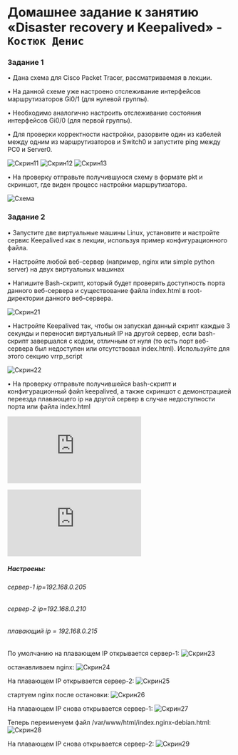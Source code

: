 # Домашнее задание к занятию «Disaster recovery и Keepalived» - `Костюк Денис`

### Задание 1
 
•	Дана схема для Cisco Packet Tracer, рассматриваемая в лекции.

•	На данной схеме уже настроено отслеживание интерфейсов маршрутизаторов Gi0/1 (для нулевой группы).

•	Необходимо аналогично настроить отслеживание состояния интерфейсов Gi0/0 (для первой группы).

•	Для проверки корректности настройки, разорвите один из кабелей между одним из маршрутизаторов и Switch0 и запустите ping между PC0 и Server0.

   ![Скрин11](https://github.com/denniskostyuk/Keepalived/blob/main/Task_1_1.png)
   ![Скрин12](https://github.com/denniskostyuk/Keepalived/blob/main/Task_1_2.png)
   ![Скрин13](https://github.com/denniskostyuk/Keepalived/blob/main/Task_1_3.png)
   
•	На проверку отправьте получившуюся схему в формате pkt и скриншот, где виден процесс настройки маршрутизатора.

 ![Схема](https://github.com/denniskostyuk/Keepalived/blob/main/hsrp_advanced.pkt)


### Задание 2

•	Запустите две виртуальные машины Linux, установите и настройте сервис Keepalived как в лекции, используя пример конфигурационного файла.

•	Настройте любой веб-сервер (например, nginx или simple python server) на двух виртуальных машинах

•	Напишите Bash-скрипт, который будет проверять доступность порта данного веб-сервера и существование файла index.html в root-директории данного веб-сервера.

![Скрин21](https://github.com/denniskostyuk/Keepalived/blob/main/Task_2_1.png)

•	Настройте Keepalived так, чтобы он запускал данный скрипт каждые 3 секунды и переносил виртуальный IP на другой сервер, если bash-скрипт завершался с кодом, отличным от нуля (то есть порт веб-сервера был недоступен или отсутствовал index.html). Используйте для этого секцию vrrp_script

![Скрин22](https://github.com/denniskostyuk/Keepalived/blob/main/Task_2_2.png)

•	На проверку отправьте получившейся bash-скрипт и конфигурационный файл keepalived, а также скриншот с демонстрацией переезда плавающего ip на другой сервер в случае недоступности порта или файла index.html

![bash-скрипт](https://github.com/denniskostyuk/Keepalived/blob/main/check-nginx.sh)

![Конфигурационный файл keepalived](https://github.com/denniskostyuk/Keepalived/blob/main/keepalived.conf)

##### Настроены:
###### сервер-1 ip=192.168.0.205
###### сервер-2 ip=192.168.0.210
###### плавающий ip = 192.168.0.215

По умолчанию на плавающем IP открывается сервер-1:
![Скрин23](https://github.com/denniskostyuk/Keepalived/blob/main/Task_2_3.png)

останавливаем nginx:
![Скрин24](https://github.com/denniskostyuk/Keepalived/blob/main/Task_2_4.png)

На плавающем IP открывается сервер-2:
![Скрин25](https://github.com/denniskostyuk/Keepalived/blob/main/Task_2_5.png)

стартуем nginx после остановки:
![Скрин26](https://github.com/denniskostyuk/Keepalived/blob/main/Task_2_6.png)

На плавающем IP снова открывается сервер-1:
![Скрин27](https://github.com/denniskostyuk/Keepalived/blob/main/Task_2_7.png)

Теперь переименуем файл /var/www/html/index.nginx-debian.html:
![Скрин28](https://github.com/denniskostyuk/Keepalived/blob/main/Task_2_8.png)

На плавающем IP снова открывается сервер-2:
![Скрин29](https://github.com/denniskostyuk/Keepalived/blob/main/Task_2_9.png)
